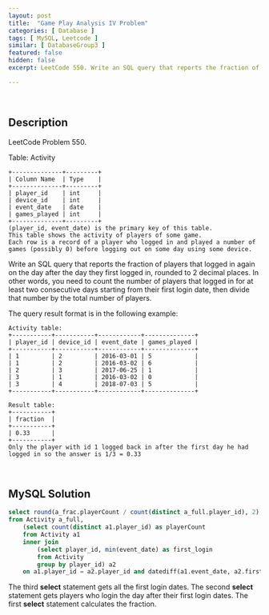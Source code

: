 ```yaml
---
layout: post
title:  "Game Play Analysis IV Problem"
categories: [ Database ]
tags: [ MySQL, Leetcode ]
similar: [ DatabaseGroup3 ]
featured: false
hidden: false
excerpt: LeetCode 550. Write an SQL query that reports the fraction of players that logged in again on the day after the day they first logged in, rounded to 2 decimal places.

---
```


<br />

## Description

LeetCode Problem 550. 

Table: Activity

```
+--------------+---------+
| Column Name  | Type    |
+--------------+---------+
| player_id    | int     |
| device_id    | int     |
| event_date   | date    |
| games_played | int     |
+--------------+---------+
(player_id, event_date) is the primary key of this table.
This table shows the activity of players of some game.
Each row is a record of a player who logged in and played a number of games (possibly 0) before logging out on some day using some device.
```

Write an SQL query that reports the fraction of players that logged in again on the day after the day they first logged in, rounded to 2 decimal places. In other words, you need to count the number of players that logged in for at least two consecutive days starting from their first login date, then divide that number by the total number of players.

The query result format is in the following example:

```
Activity table:
+-----------+-----------+------------+--------------+
| player_id | device_id | event_date | games_played |
+-----------+-----------+------------+--------------+
| 1         | 2         | 2016-03-01 | 5            |
| 1         | 2         | 2016-03-02 | 6            |
| 2         | 3         | 2017-06-25 | 1            |
| 3         | 1         | 2016-03-02 | 0            |
| 3         | 4         | 2018-07-03 | 5            |
+-----------+-----------+------------+--------------+

Result table:
+-----------+
| fraction  |
+-----------+
| 0.33      |
+-----------+
Only the player with id 1 logged back in after the first day he had logged in so the answer is 1/3 = 0.33
```

<br />

## MySQL Solution


```sql
select round(a_frac.playerCount / count(distinct a_full.player_id), 2) as fraction
from Activity a_full,
    (select count(distinct a1.player_id) as playerCount
    from Activity a1
    inner join
        (select player_id, min(event_date) as first_login
        from Activity 
        group by player_id) a2
    on a1.player_id = a2.player_id and datediff(a1.event_date, a2.first_login) = 1) a_frac
```

The third **select** statement gets all the first login dates. The second **select** statement gets players who login the day after their first login dates. The first **select** statement calculates the fraction. 
